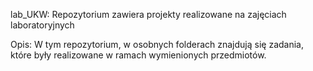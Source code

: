 lab_UKW:
 Repozytorium zawiera projekty realizowane na zajęciach laboratoryjnych 

Opis:
 W tym repozytorium, w osobnych folderach znajdują się zadania, które były realizowane w ramach wymienionych przedmiotów. 
